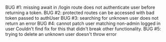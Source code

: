 BUG #1: missing await in /login route does not authenticate user before returning a token.
BUG #2: protected routes can be accessed with bad token passed to authUser
BUG #3: searching for unknown user does not return an error
BUG #4: cannot patch user matching non-admin logged in user Couldn't find fix for this that didn't break other functionality.
BUG #5: trying to delete an unknown user doesn't throw error